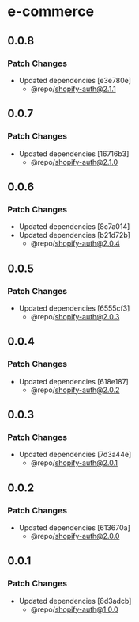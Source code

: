 # e-commerce

## 0.0.8

### Patch Changes

- Updated dependencies [e3e780e]
  - @repo/shopify-auth@2.1.1

## 0.0.7

### Patch Changes

- Updated dependencies [16716b3]
  - @repo/shopify-auth@2.1.0

## 0.0.6

### Patch Changes

- Updated dependencies [8c7a014]
- Updated dependencies [b21d72b]
  - @repo/shopify-auth@2.0.4

## 0.0.5

### Patch Changes

- Updated dependencies [6555cf3]
  - @repo/shopify-auth@2.0.3

## 0.0.4

### Patch Changes

- Updated dependencies [618e187]
  - @repo/shopify-auth@2.0.2

## 0.0.3

### Patch Changes

- Updated dependencies [7d3a44e]
  - @repo/shopify-auth@2.0.1

## 0.0.2

### Patch Changes

- Updated dependencies [613670a]
  - @repo/shopify-auth@2.0.0

## 0.0.1

### Patch Changes

- Updated dependencies [8d3adcb]
  - @repo/shopify-auth@1.0.0

